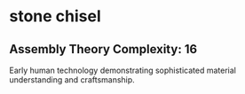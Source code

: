 # stone chisel

## Assembly Theory Complexity: 16
Early human technology demonstrating sophisticated material understanding and craftsmanship.
